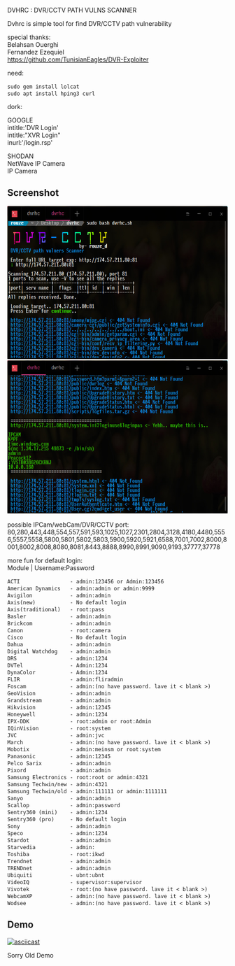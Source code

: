 DVHRC : DVR/CCTV PATH VULNS SCANNER

Dvhrc is simple tool for find DVR/CCTV path vulnerability


special thanks:<br>
Belahsan Ouerghi <br>
Fernandez Ezequiel<br>
https://github.com/TunisianEagles/DVR-Exploiter


need:<br>
```
sudo gem install lolcat
sudo apt install hping3 curl
```

dork:<p>
GOOGLE<br>
intitle:'DVR Login'<br>
intitle:"XVR Login"<br>
inurl:'/login.rsp'<p>
SHODAN<br>
NetWave IP Camera<br>
IP Camera<br>


## Screenshot
<img src="https://github.com/rouze-d/dvrhc/blob/master/screenshot/1.jpg" width="700" height="350"/>
<img src="https://github.com/rouze-d/dvrhc/blob/master/screenshot/2.jpg" width="700" height="350"/>


possible IPCam/webCam/DVR/CCTV port:<br>
80,280,443,448,554,557,591,593,1025,1027,2301,2804,3128,4180,4480,5556,5557,5558,5800,5801,5802,5803,5900,5920,5921,6588,7001,7002,8000,8001,8002,8008,8080,8081,8443,8888,8990,8991,9090,9193,37777,37778<br>


more fun for default login:<br>
Module               | Username:Password
```
ACTI                - admin:123456 or Admin:123456
American Dynamics   - admin:admin or admin:9999
Avigilon            - admin:admin
Axis(new)           - No default login
Axis(traditional)   - root:pass
Basler              - admin:admin
Brickcom            - admin:admin
Canon               - root:camera
Cisco               - No default login
Dahua               - admin:admin
Digital Watchdog    - admin:admin
DRS                 - admin:1234
DVTel               - Admin:1234
DynaColor           - Admin:1234
FLIR                - admin:fliradmin
Foscam              - admin:(no have password. lave it < blank >)
GeoVision           - admin:admin
Grandstream         - admin:admin
Hikvision           - admin:12345
Honeywell           - admin:1234
IPX-DDK             - root:admin or root:Admin
IQinVision          - root:system
JVC                 - admin:jvc
March               - admin:(no have password. lave it < blank >)
Mobotix             - admin:meinsm or root:system
Panasonic           - admin:12345
Pelco Sarix         - admin:admin
Pixord              - admin:admin
Samsung Electronics - root:root or admin:4321
Samsung Techwin/new - admin:4321
Samsung Techwin/old - admin:111111 or admin:1111111
Sanyo               - admin:admin
Scallop             - admin:password
Sentry360 (mini)    - admin:1234
Sentry360 (pro)     - No default login
Sony                - admin:admin
Speco               - admin:1234
Stardot             - admin:admin
Starvedia           - admin:
Toshiba             - root:ikwd
Trendnet            - admin:admin
TRENDnet            - admin:admin
Ubiquiti            - ubnt:ubnt
VideoIQ             - supervisor:supervisor
Vivotek             - root:(no have password. lave it < blank >)
WebcamXP            - admin:(no have password. lave it < blank >)
Wodsee              - admin:(no have password. lave it < blank >)
```
## Demo
[![asciicast](https://asciinema.org/a/254257.svg)](https://asciinema.org/a/254257)
<p>
Sorry Old Demo
